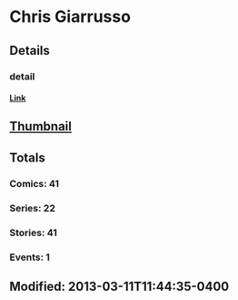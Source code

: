 # Chris  Giarrusso 
## Details
### detail
#### [Link](http://marvel.com/comics/creators/1140/chris_giarrusso?utm_campaign=apiRef&utm_source=225578a89fc76f3d20fbffda5d17a88d)
## [Thumbnail](http://i.annihil.us/u/prod/marvel/i/mg/6/00/4bb79418f0d00.jpg)
## Totals
### Comics: 41
### Series: 22
### Stories: 41
### Events: 1
## Modified: 2013-03-11T11:44:35-0400